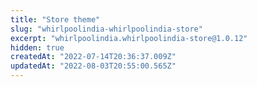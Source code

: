 ```yaml
---
title: "Store theme"
slug: "whirlpoolindia-whirlpoolindia-store"
excerpt: "whirlpoolindia.whirlpoolindia-store@1.0.12"
hidden: true
createdAt: "2022-07-14T20:36:37.009Z"
updatedAt: "2022-08-03T20:55:00.565Z"
---
```

